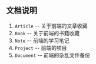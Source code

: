 ## 文档说明

1. `Article` -- 关于前端的文章收藏
2. `Book` -- 关于前端的书籍收藏
3. `Note` -- 前端的学习笔记
4. `Project` -- 前端的项目
5. `Document` -- 前端的杂乱文件备份

